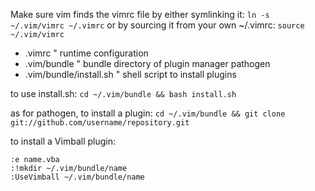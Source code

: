 Make sure vim finds the vimrc file by either symlinking it:
`ln -s ~/.vim/vimrc ~/.vimrc`
or by sourcing it from  your own ~/.vimrc:
`source ~/.vim/vimrc`

* .vimrc                    " runtime configuration
* .vim/bundle               " bundle directory of plugin manager pathogen
* .vim/bundle/install.sh    " shell script to install plugins

to use install.sh:
`cd ~/.vim/bundle && bash install.sh`

as for pathogen, to install a plugin:
`cd ~/.vim/bundle && git clone git://github.com/username/repository.git`

to install a Vimball plugin:
```
:e name.vba
:!mkdir ~/.vim/bundle/name
:UseVimball ~/.vim/bundle/name
```

